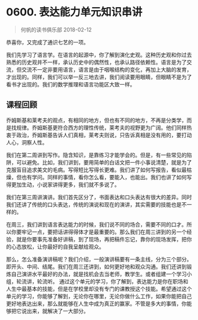 # 0600. 表达能力单元知识串讲
> 何帆的读书俱乐部
2018-02-12

恭喜你，又完成了通识七艺的一项。

我们先学习了语言学。在语言的起源中，你了解到演化史观。这种历史观和你过去熟悉的历史观并不一样，承认历史中的偶然性，也承认路径依赖性。语言是为了交流，但交流不一定非要用语言，语言是由于咽喉结构的变化，再加上大脑的发育，才出现的。同样，我们可以举一反三地去讲，我们阅读要用眼睛，但眼睛不是为了看书才出现的。我们的数学推理和语言功能区大致一样。

## 课程回顾

乔姆斯基和莱考夫的观点，有相同的地方，但也有不同的地方，不再是分类学，而是找规律。乔姆斯基更符合西方的理性传统，莱考夫的视野更为广阔。他们同样热衷于政治，乔姆斯基告诉人们真相，莱考夫则说，只告诉真相是没有用的，要打动人心，洞察人性。

我们在第二周讲到写作。隐含知识，是靠练习才能学会的。但是，有一些常见的陷阱，可以避免。比如，我们讲到，要用简单的白话文把一件小事说清楚，就是为了克服盲目追求美文的毛病。写得短比写得长更难。我们讲了如何写报告，看似最枯燥，但也有学问。同样的事情，看你怎么看，要能入，也能出。我们也讲了如何写得更加生动，小说家讲得更多，我们就不多说了。

我们在第三周讲演讲。我们首先区分了，书面表达和口头表达有很大的差异。同时我们还讲了传统的口头表达，传统的演说和现在的演讲，其实需要的技能也是不一样的。

在周三，我们讲到语言表达能力的时候，我们说不同的场合，需要不同的口才。所以你要牢记一点，要把话讲得得体才是最重要的。那么我们在周三讲到的另一个经验，就是你要事先准备好讲稿，到了现场，再把稿件忘记，靠你的现场发挥，把你的心态放松，让你最好的自我呈献给观众。

那么，怎么准备演讲稿呢？我们介绍，一般演讲稿要有一条主线，分为三个部分。即开头、中间、结尾。我们在周三还讲到，如何更好地和观众沟通。我们还讲到锻炼自己演讲水平最好的办法，就是找机会去当老师，教学生。或者组建一个学习小组，轮流讲，轮流听。
通过这个单元的学习，你了解到，表达能力是你在职场和人生中最基本的技能，但是在学校里却没有专门的课教授这个技能。希望通过这个单元的学习，你能够了解到，无论你在哪里，无论你做什么工作，如果你能把自己更好地表达出来，那么就能够在人生中成为真正的赢家。不管是多大的事情，你能够把它说出来，就解决了一大部分。


